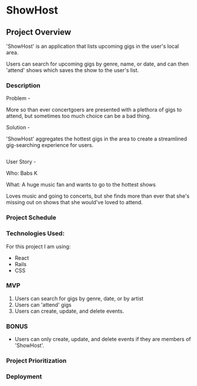 # ShowHost

## Project Overview

'ShowHost' is an application that lists upcoming gigs in the user's local area. 

Users can search for upcoming gigs by genre, name, or date, and can then 'attend' shows which saves the show to the user's list.
 
        
### Description
Problem - 

More so than ever concertgoers are presented with a plethora of gigs to attend, but sometimes too much choice can be a bad thing. 

Solution - 

'ShowHost' aggregates the hottest gigs in the area to create a streamlined gig-searching experience for users. 

![]()

User Story - 

Who: Babs K

What: A huge music fan and wants to go to the hottest shows

Loves music and going to concerts, but she finds more than ever that she's missing out on shows that she would've loved to attend. 



### Project Schedule





### Technologies Used:

For this project I am using: 

- React
- Rails 
- CSS

### MVP
1. Users can search for gigs by genre, date, or by artist
2. Users can 'attend' gigs
3. Users can create, update, and delete events. 

### BONUS

- Users  can only create, update, and delete events if they are members of 'ShowHost'.

### Project Prioritization

### Deployment




